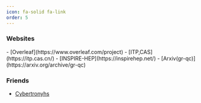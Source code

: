 ```yaml
---
icon: fa-solid fa-link
order: 5
---
```


### Websites

<div class="box-info" markdown="1">
- [Overleaf](https://www.overleaf.com/project)
-  [ITP,CAS](https://itp.cas.cn/)
- [INSPIRE-HEP](https://inspirehep.net/)
- [Arxiv(gr-qc)](https://arxiv.org/archive/gr-qc)
</div>  

### Friends

-  [Cybertronyhs](https://cybertronyhs.github.io)